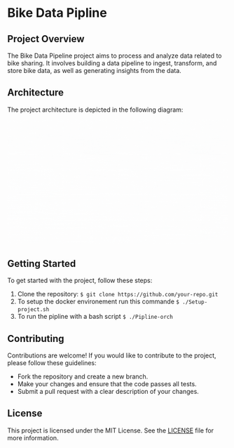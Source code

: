 # Bike Data Pipline
<To be updated>

## Project Overview

The Bike Data Pipeline project aims to process and analyze data related to bike sharing. It involves building a data pipeline to ingest, transform, and store bike data, as well as generating insights from the data.

## Architecture

The project architecture is depicted in the following diagram:

![Alt Text](./architecture.gif)

## Getting Started

To get started with the project, follow these steps:

1. Clone the repository: `$ git clone https://github.com/your-repo.git`
2. To setup the docker environement run this commande `$ ./Setup-project.sh`
3. To run the pipline with a bash script `$ ./Pipline-orch`

## Contributing

Contributions are welcome! If you would like to contribute to the project, please follow these guidelines:

- Fork the repository and create a new branch.
- Make your changes and ensure that the code passes all tests.
- Submit a pull request with a clear description of your changes.

## License

This project is licensed under the MIT License. See the [LICENSE](./LICENSE) file for more information.